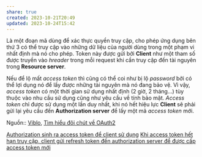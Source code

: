 ```yaml
---
share: true
created: 2023-10-21T20:49
updated: 2023-10-24T15:42
---
```

Là một đoạn mã dùng để xác thực quyền truy cập, cho phép ứng dụng bên thứ 3 có thể truy cập vào những dữ liệu của người dùng trong một phạm vi nhất định mà nó cho phép. Token này được gửi bởi **Client** như một tham số được truyền vào _hreader_ trong mỗi request khi cần truy cập đến tài nguyên trong **Resource server**.

Nếu để lộ mất _access token_ thì cũng có thể coi như bị lộ _password_ bởi có thể lợi dụng nó để lấy được những tài nguyên mà nó đang bảo vệ. Vì vậy, _access token_ có một thời gian sử dụng nhất định (2 giờ, 2 tháng...) tùy thuộc vào nhu cầu sử dụng cũng như yêu cầu về tính bảo mật. _Access token_ chỉ được sử dụng một lần duy nhất, khi nó hết hiệu lực **Client** sẽ phải gửi lại yêu cầu đến **Authorization server** để lấy một mã _access token_ mới.

Nguồn:: [Viblo](../../../%E2%9A%A1Hi%E1%BB%83u%20bi%E1%BA%BFt%20s%C3%A2u/%CE%9E%20Ngu%E1%BB%93n/Viblo.md#), [Tìm hiểu đôi chút về OAuth2](https://viblo.asia/p/tim-hieu-doi-chut-ve-oauth2-eW65GvMLlDO)

[Authorization sinh ra access token để client sử dụng](./Authorization%20sinh%20ra%20access%20token%20%C4%91%E1%BB%83%20client%20s%E1%BB%AD%20d%E1%BB%A5ng.md#) 
[Khi access token hết hạn truy cập, client gửi refresh token đến authorization server để được cấp access token mới](./Khi%20access%20token%20h%E1%BA%BFt%20h%E1%BA%A1n%20truy%20c%E1%BA%ADp,%20client%20g%E1%BB%ADi%20refresh%20token%20%C4%91%E1%BA%BFn%20authorization%20server%20%C4%91%E1%BB%83%20%C4%91%C6%B0%E1%BB%A3c%20c%E1%BA%A5p%20access%20token%20m%E1%BB%9Bi.md#) 